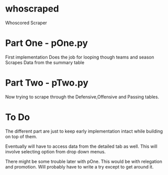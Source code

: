 # whoscraped
Whoscored Scraper

# Part One - pOne.py
First implementation
Does the job for looping though teams and season
Scrapes Data from the summary table

# Part Two - pTwo.py
Now trying to scrape through the Defensive,Offensive and Passing tables.

# To Do
The different part are just to keep early implementation intact
while building on top of them.

Eventually will have to access data from the detailed tab as well.
This will involve selecting option from drop down menus.

There might be some trouble later with pOne.
This would be with relegation and promotion.
Will probably have to write a try except to get around it.
